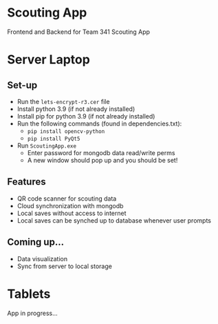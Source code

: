 # Scouting App


Frontend and Backend for Team 341 Scouting App

# Server Laptop
   ## Set-up ##
   - Run the ```lets-encrypt-r3.cer``` file
   - Install python 3.9 (if not already installed)
   - Install pip for python 3.9 (if not already installed)
   - Run the following commands (found in dependencies.txt):
     - ```pip install opencv-python```
     - ```pip install PyQt5```
   - Run ```ScoutingApp.exe```
     - Enter password for mongodb data read/write perms
     - A new window should pop up and you should be set!
     
   ## Features ##
   - QR code scanner for scouting data
   - Cloud synchronization with mongodb
   - Local saves without access to internet
   - Local saves can be synched up to database whenever user prompts
   
   ## Coming up... ##
   - Data visualization
   - Sync from server to local storage

# Tablets
   App in progress...
